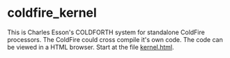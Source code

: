 # coldfire_kernel

This is Charles Esson's COLDFORTH system for standalone ColdFire processors.
The ColdFire could cross compile it's own code.
The code can be viewed in a HTML browser. Start at the file [kernel.html](https://github.com/pahihu/coldfire_kernel/blob/master/kernel_5/kernel.html).

